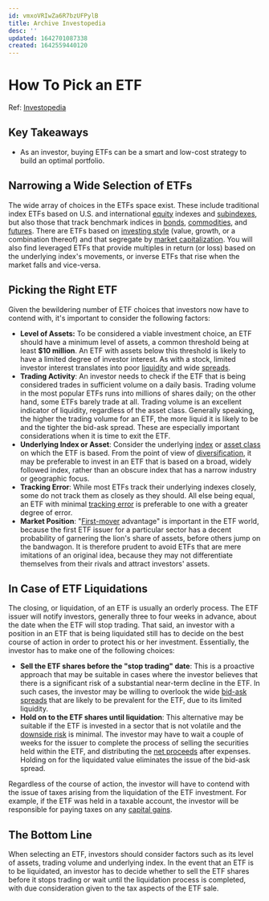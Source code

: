 ```yaml
---
id: vmxoVRIwZa6R7bzUFPylB
title: Archive Investopedia
desc: ''
updated: 1642701087338
created: 1642559440120
---
```

# How To Pick an ETF
Ref: [Investopedia](https://www.investopedia.com/articles/exchangetradedfunds/08/etf-choose-best.asp)

## Key Takeaways

-   As an investor, buying ETFs can be a smart and low-cost strategy to build an optimal portfolio.

## Narrowing a Wide Selection of ETFs

The wide array of choices in the ETFs space exist. These include traditional index ETFs based on U.S. and international [equity](https://www.investopedia.com/terms/e/equity.asp) indexes and [subindexes](https://www.investopedia.com/terms/s/subindex.asp), but also those that track benchmark indices in [bonds](https://www.investopedia.com/terms/b/bond.asp), [commodities](https://www.investopedia.com/terms/c/commodity.asp), and [futures](https://www.investopedia.com/terms/f/futures.asp). There are ETFs based on [investing style](https://www.investopedia.com/terms/i/investmentstyle.asp) (value, growth, or a combination thereof) and that segregate by [market capitalization](https://www.investopedia.com/terms/m/marketcapitalization.asp). You will also find leveraged ETFs that provide multiples in return (or loss) based on the underlying index's movements, or inverse ETFs that rise when the market falls and vice-versa.

## Picking the Right ETF

Given the bewildering number of ETF choices that investors now have to contend with, it's important to consider the following factors:

-   **Level of Assets:** To be considered a viable investment choice, an ETF should have a minimum level of assets, a common threshold being at least **$10 million**. An ETF with assets below this threshold is likely to have a limited degree of investor interest. As with a stock, limited investor interest translates into poor [liquidity](https://www.investopedia.com/terms/l/liquidity.asp) and wide [spreads](https://www.investopedia.com/terms/s/spread.asp).
-   **Trading Activity**: An investor needs to check if the ETF that is being considered trades in sufficient volume on a daily basis. Trading volume in the most popular ETFs runs into millions of shares daily; on the other hand, some ETFs barely trade at all. Trading volume is an excellent indicator of liquidity, regardless of the asset class. Generally speaking, the higher the trading volume for an ETF, the more liquid it is likely to be and the tighter the bid-ask spread. These are especially important considerations when it is time to exit the ETF.
-   **Underlying Index or Asset**: Consider the underlying [index](https://www.investopedia.com/terms/i/index.asp) or [asset class](https://www.investopedia.com/terms/a/assetclasses.asp) on which the ETF is based. From the point of view of [diversification](https://www.investopedia.com/terms/d/diversification.asp), it may be preferable to invest in an ETF that is based on a broad, widely followed index, rather than an obscure index that has a narrow industry or geographic focus.
-   **Tracking Error**: While most ETFs track their underlying indexes closely, some do not track them as closely as they should. All else being equal, an ETF with minimal [tracking error](https://www.investopedia.com/terms/t/trackingerror.asp) is preferable to one with a greater degree of error.
-   **Market Position**: "[First-mover](https://www.investopedia.com/terms/f/firstmover.asp) advantage" is important in the ETF world, because the first ETF issuer for a particular sector has a decent probability of garnering the lion's share of assets, before others jump on the bandwagon. It is therefore prudent to avoid ETFs that are mere imitations of an original idea, because they may not differentiate themselves from their rivals and attract investors' assets.

## In Case of ETF Liquidations

The closing, or liquidation, of an ETF is usually an orderly process. The ETF issuer will notify investors, generally three to four weeks in advance, about the date when the ETF will stop trading. That said, an investor with a position in an ETF that is being liquidated still has to decide on the best course of action in order to protect his or her investment. Essentially, the investor has to make one of the following choices:

-   **Sell the ETF shares before the "stop trading" date**: This is a proactive approach that may be suitable in cases where the investor believes that there is a significant risk of a substantial near-term decline in the ETF. In such cases, the investor may be willing to overlook the wide [bid-ask spreads](https://www.investopedia.com/terms/b/bid-askspread.asp) that are likely to be prevalent for the ETF, due to its limited liquidity.
-   **Hold on to the ETF shares until liquidation**: This alternative may be suitable if the ETF is invested in a sector that is not volatile and the [downside risk](https://www.investopedia.com/terms/d/downsiderisk.asp) is minimal. The investor may have to wait a couple of weeks for the issuer to complete the process of selling the securities held within the ETF, and distributing the [net proceeds](https://www.investopedia.com/terms/n/netproceeds.asp) after expenses. Holding on for the liquidated value eliminates the issue of the bid-ask spread.

Regardless of the course of action, the investor will have to contend with the issue of taxes arising from the liquidation of the ETF investment. For example, if the ETF was held in a taxable account, the investor will be responsible for paying taxes on any [capital gains](https://www.investopedia.com/terms/c/capitalgain.asp).

## The Bottom Line

When selecting an ETF, investors should consider factors such as its level of assets, trading volume and underlying index. In the event that an ETF is to be liquidated, an investor has to decide whether to sell the ETF shares before it stops trading or wait until the liquidation process is completed, with due consideration given to the tax aspects of the ETF sale.
